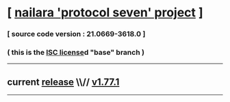 
# [ [nailara 'protocol seven' project](http://nailara.network/) ]

### [ source code version : 21.0669-3618.0 ]

### ( this is the [ISC license](license)d "base" branch )
---
## current [release](https://github.com/taekiten/nailara/releases) \\\\// [v1.77.1](https://github.com/taekiten/nailara/releases/tag/v1.77.1)
---
